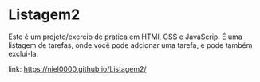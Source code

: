 # Listagem2
Este é um projeto/exercio de pratica em HTMl, CSS e JavaScrip. É uma listagem de tarefas, onde você pode adcionar uma tarefa, e pode também exclui-la.

link: https://niel0000.github.io/Listagem2/
